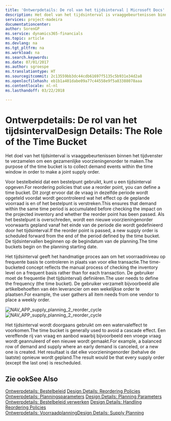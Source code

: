 ```yaml
---
title: 'Ontwerpdetails: De rol van het tijdsinterval | Microsoft Docs'
description: Het doel van het tijdsinterval is vraaggebeurtenissen binnen het tijdvenster te verzamelen om een gezamenlijke voorzieningenorder te maken.
services: project-madeira
documentationcenter: 
author: SorenGP
ms.service: dynamics365-financials
ms.topic: article
ms.devlang: na
ms.tgt_pltfrm: na
ms.workload: na
ms.search.keywords: 
ms.date: 07/01/2017
ms.author: sgroespe
ms.translationtype: HT
ms.sourcegitcommit: 2c13559bb3dc44cdb61697f5135c5b931e34d2a8
ms.openlocfilehash: eb1b1a401dabe09a77c44558e9f5a83388078aaa
ms.contentlocale: nl-nl
ms.lasthandoff: 03/22/2018

---
```

# <a name="design-details-the-role-of-the-time-bucket"></a><span data-ttu-id="3bb1b-103">Ontwerpdetails: De rol van het tijdsinterval</span><span class="sxs-lookup"><span data-stu-id="3bb1b-103">Design Details: The Role of the Time Bucket</span></span>
<span data-ttu-id="3bb1b-104">Het doel van het tijdsinterval is vraaggebeurtenissen binnen het tijdvenster te verzamelen om een gezamenlijke voorzieningenorder te maken.</span><span class="sxs-lookup"><span data-stu-id="3bb1b-104">The purpose of the time bucket is to collect demand events within the time window in order to make a joint supply order.</span></span>  
  
 <span data-ttu-id="3bb1b-105">Voor bestelbeleid dat een bestelpunt gebruikt, kunt u een tijdsinterval opgeven.</span><span class="sxs-lookup"><span data-stu-id="3bb1b-105">For reordering policies that use a reorder point, you can define a time bucket.</span></span> <span data-ttu-id="3bb1b-106">Dit zorgt ervoor dat de vraag in dezelfde periode wordt opgeteld voordat wordt gecontroleerd wat het effect op de geplande voorraad is en of het bestelpunt is verstreken.</span><span class="sxs-lookup"><span data-stu-id="3bb1b-106">This ensures that demand within the same time period is accumulated before checking the impact on the projected inventory and whether the reorder point has been passed.</span></span> <span data-ttu-id="3bb1b-107">Als het bestelpunt is overschreden, wordt een nieuwe voorzieningenorder voorwaarts gepland vanaf het einde van de periode die wordt gedefinieerd door het tijdsinterval.</span><span class="sxs-lookup"><span data-stu-id="3bb1b-107">If the reorder point is passed, a new supply order is scheduled forward from the end of the period defined by the time bucket.</span></span> <span data-ttu-id="3bb1b-108">De tijdsintervallen beginnen op de begindatum van de planning.</span><span class="sxs-lookup"><span data-stu-id="3bb1b-108">The time buckets begin on the planning starting date.</span></span>  
  
 <span data-ttu-id="3bb1b-109">Het tijdsinterval geeft het handmatige proces aan om het voorraadniveau op frequente basis te controleren in plaats van voor elke transactie.</span><span class="sxs-lookup"><span data-stu-id="3bb1b-109">The time-bucketed concept reflects the manual process of checking the inventory level on a frequent basis rather than for each transaction.</span></span> <span data-ttu-id="3bb1b-110">De gebruiker moet de frequentie (het tijdsinterval) definiëren.</span><span class="sxs-lookup"><span data-stu-id="3bb1b-110">The user needs to define the frequency (the time bucket).</span></span> <span data-ttu-id="3bb1b-111">De gebruiker verzamelt bijvoorbeeld alle artikelbehoeften van één leverancier om een wekelijkse order te plaatsen.</span><span class="sxs-lookup"><span data-stu-id="3bb1b-111">For example, the user gathers all item needs from one vendor to place a weekly order.</span></span>  
  
 <span data-ttu-id="3bb1b-112">![](media/nav_app_supply_planning_2_reorder_cycle.png "NAV_APP_supply_planning_2_reorder_cycle")</span><span class="sxs-lookup"><span data-stu-id="3bb1b-112">![](media/nav_app_supply_planning_2_reorder_cycle.png "NAV_APP_supply_planning_2_reorder_cycle")</span></span>  
  
 <span data-ttu-id="3bb1b-113">Het tijdsinterval wordt doorgaans gebruikt om een watervaleffect te voorkomen.</span><span class="sxs-lookup"><span data-stu-id="3bb1b-113">The time bucket is generally used to avoid a cascade effect.</span></span> <span data-ttu-id="3bb1b-114">Een vereffende rij van vraag en aanbod waarbij bijvoorbeeld een vroege vraag wordt geannuleerd of een nieuwe wordt gemaakt.</span><span class="sxs-lookup"><span data-stu-id="3bb1b-114">For example, a balanced row of demand and supply where an early demand is canceled, or a new one is created.</span></span> <span data-ttu-id="3bb1b-115">Het resultaat is dat elke voorzieningenorder (behalve de laatste) opnieuw wordt gepland.</span><span class="sxs-lookup"><span data-stu-id="3bb1b-115">The result would be that every supply order (except the last one) is rescheduled.</span></span>  
  
## <a name="see-also"></a><span data-ttu-id="3bb1b-116">Zie ook</span><span class="sxs-lookup"><span data-stu-id="3bb1b-116">See Also</span></span>  
 <span data-ttu-id="3bb1b-117">[Ontwerpdetails: Bestelbeleid](design-details-reordering-policies.md) </span><span class="sxs-lookup"><span data-stu-id="3bb1b-117">[Design Details: Reordering Policies](design-details-reordering-policies.md) </span></span>  
 <span data-ttu-id="3bb1b-118">[Ontwerpdetails: Planningsparameters](design-details-planning-parameters.md) </span><span class="sxs-lookup"><span data-stu-id="3bb1b-118">[Design Details: Planning Parameters](design-details-planning-parameters.md) </span></span>  
 <span data-ttu-id="3bb1b-119">[Ontwerpdetails: Bestelbeleid verwerken](design-details-handling-reordering-policies.md) </span><span class="sxs-lookup"><span data-stu-id="3bb1b-119">[Design Details: Handling Reordering Policies](design-details-handling-reordering-policies.md) </span></span>  
 [<span data-ttu-id="3bb1b-120">Ontwerpdetails: Voorraadplanning</span><span class="sxs-lookup"><span data-stu-id="3bb1b-120">Design Details: Supply Planning</span></span>](design-details-supply-planning.md)
